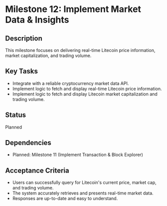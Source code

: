 # Milestone 12: Implement Market Data & Insights

## Description
This milestone focuses on delivering real-time Litecoin price information, market capitalization, and trading volume.

## Key Tasks
*   Integrate with a reliable cryptocurrency market data API.
*   Implement logic to fetch and display real-time Litecoin price information.
*   Implement logic to fetch and display Litecoin market capitalization and trading volume.

## Status
Planned

## Dependencies
*   Planned: Milestone 11 (Implement Transaction & Block Explorer)

## Acceptance Criteria
*   Users can successfully query for Litecoin's current price, market cap, and trading volume.
*   The system accurately retrieves and presents real-time market data.
*   Responses are up-to-date and easy to understand.

